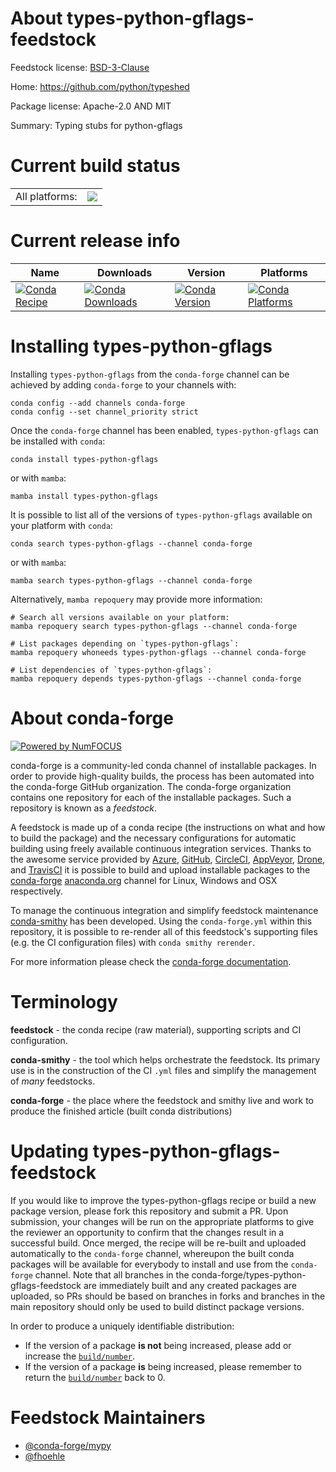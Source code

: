 About types-python-gflags-feedstock
===================================

Feedstock license: [BSD-3-Clause](https://github.com/conda-forge/types-python-gflags-feedstock/blob/main/LICENSE.txt)

Home: https://github.com/python/typeshed

Package license: Apache-2.0 AND MIT

Summary: Typing stubs for python-gflags

Current build status
====================


<table><tr><td>All platforms:</td>
    <td>
      <a href="https://dev.azure.com/conda-forge/feedstock-builds/_build/latest?definitionId=13173&branchName=main">
        <img src="https://dev.azure.com/conda-forge/feedstock-builds/_apis/build/status/types-python-gflags-feedstock?branchName=main">
      </a>
    </td>
  </tr>
</table>

Current release info
====================

| Name | Downloads | Version | Platforms |
| --- | --- | --- | --- |
| [![Conda Recipe](https://img.shields.io/badge/recipe-types--python--gflags-green.svg)](https://anaconda.org/conda-forge/types-python-gflags) | [![Conda Downloads](https://img.shields.io/conda/dn/conda-forge/types-python-gflags.svg)](https://anaconda.org/conda-forge/types-python-gflags) | [![Conda Version](https://img.shields.io/conda/vn/conda-forge/types-python-gflags.svg)](https://anaconda.org/conda-forge/types-python-gflags) | [![Conda Platforms](https://img.shields.io/conda/pn/conda-forge/types-python-gflags.svg)](https://anaconda.org/conda-forge/types-python-gflags) |

Installing types-python-gflags
==============================

Installing `types-python-gflags` from the `conda-forge` channel can be achieved by adding `conda-forge` to your channels with:

```
conda config --add channels conda-forge
conda config --set channel_priority strict
```

Once the `conda-forge` channel has been enabled, `types-python-gflags` can be installed with `conda`:

```
conda install types-python-gflags
```

or with `mamba`:

```
mamba install types-python-gflags
```

It is possible to list all of the versions of `types-python-gflags` available on your platform with `conda`:

```
conda search types-python-gflags --channel conda-forge
```

or with `mamba`:

```
mamba search types-python-gflags --channel conda-forge
```

Alternatively, `mamba repoquery` may provide more information:

```
# Search all versions available on your platform:
mamba repoquery search types-python-gflags --channel conda-forge

# List packages depending on `types-python-gflags`:
mamba repoquery whoneeds types-python-gflags --channel conda-forge

# List dependencies of `types-python-gflags`:
mamba repoquery depends types-python-gflags --channel conda-forge
```


About conda-forge
=================

[![Powered by
NumFOCUS](https://img.shields.io/badge/powered%20by-NumFOCUS-orange.svg?style=flat&colorA=E1523D&colorB=007D8A)](https://numfocus.org)

conda-forge is a community-led conda channel of installable packages.
In order to provide high-quality builds, the process has been automated into the
conda-forge GitHub organization. The conda-forge organization contains one repository
for each of the installable packages. Such a repository is known as a *feedstock*.

A feedstock is made up of a conda recipe (the instructions on what and how to build
the package) and the necessary configurations for automatic building using freely
available continuous integration services. Thanks to the awesome service provided by
[Azure](https://azure.microsoft.com/en-us/services/devops/), [GitHub](https://github.com/),
[CircleCI](https://circleci.com/), [AppVeyor](https://www.appveyor.com/),
[Drone](https://cloud.drone.io/welcome), and [TravisCI](https://travis-ci.com/)
it is possible to build and upload installable packages to the
[conda-forge](https://anaconda.org/conda-forge) [anaconda.org](https://anaconda.org/)
channel for Linux, Windows and OSX respectively.

To manage the continuous integration and simplify feedstock maintenance
[conda-smithy](https://github.com/conda-forge/conda-smithy) has been developed.
Using the ``conda-forge.yml`` within this repository, it is possible to re-render all of
this feedstock's supporting files (e.g. the CI configuration files) with ``conda smithy rerender``.

For more information please check the [conda-forge documentation](https://conda-forge.org/docs/).

Terminology
===========

**feedstock** - the conda recipe (raw material), supporting scripts and CI configuration.

**conda-smithy** - the tool which helps orchestrate the feedstock.
                   Its primary use is in the construction of the CI ``.yml`` files
                   and simplify the management of *many* feedstocks.

**conda-forge** - the place where the feedstock and smithy live and work to
                  produce the finished article (built conda distributions)


Updating types-python-gflags-feedstock
======================================

If you would like to improve the types-python-gflags recipe or build a new
package version, please fork this repository and submit a PR. Upon submission,
your changes will be run on the appropriate platforms to give the reviewer an
opportunity to confirm that the changes result in a successful build. Once
merged, the recipe will be re-built and uploaded automatically to the
`conda-forge` channel, whereupon the built conda packages will be available for
everybody to install and use from the `conda-forge` channel.
Note that all branches in the conda-forge/types-python-gflags-feedstock are
immediately built and any created packages are uploaded, so PRs should be based
on branches in forks and branches in the main repository should only be used to
build distinct package versions.

In order to produce a uniquely identifiable distribution:
 * If the version of a package **is not** being increased, please add or increase
   the [``build/number``](https://docs.conda.io/projects/conda-build/en/latest/resources/define-metadata.html#build-number-and-string).
 * If the version of a package **is** being increased, please remember to return
   the [``build/number``](https://docs.conda.io/projects/conda-build/en/latest/resources/define-metadata.html#build-number-and-string)
   back to 0.

Feedstock Maintainers
=====================

* [@conda-forge/mypy](https://github.com/orgs/conda-forge/teams/mypy/)
* [@fhoehle](https://github.com/fhoehle/)

